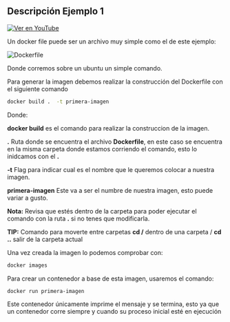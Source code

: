 ## Descripción Ejemplo 1

[![Ver en YouTube](https://img.youtube.com/vi/PmfXDMzM4_g/0.jpg)](https://www.youtube.com/watch?v=PmfXDMzM4_g)

Un docker file puede ser un archivo muy simple como el de este ejemplo:

![Dockerfile](Dockerfile)

Donde corremos sobre un ubuntu un simple comando.

Para generar la imagen debemos realizar la construcción del Dockerfile con el siguiente comando

   ```bash
   docker build .  -t primera-imagen
 ```

 Donde:
 
**docker build** es el comando para realizar la construccion de la imagen.

**.** Ruta donde se encuentra el archivo **Dockerfile**, en este caso se encuentra en la misma carpeta donde estamos corriendo el comando, esto lo inidcamos con el **.**

**-t** Flag para indicar cual es el nombre que le queremos colocar a nuestra imagen.

**primera-imagen** Este va a ser el numbre de nuestra imagen, esto puede variar a gusto.

**Nota:** Revisa que estés dentro de la carpeta para poder ejecutar el comando con la ruta **.** si no tenes que modificarla.

**TIP:** Comando para moverte entre carpetas **cd /<nombre-del-directorio>** dentro de una carpeta / **cd ..** salir de la carpeta actual

Una vez creada la imagen lo podemos comprobar con:

   ```bash
   docker images
 ```

Para crear un contenedor a base de esta imagen, usaremos el comando:

   ```bash
   docker run primera-imagen
 ```

 Este contenedor únicamente imprime el mensaje y se termina, esto ya que un contenedor corre siempre y cuando su proceso inicial esté en ejecución
